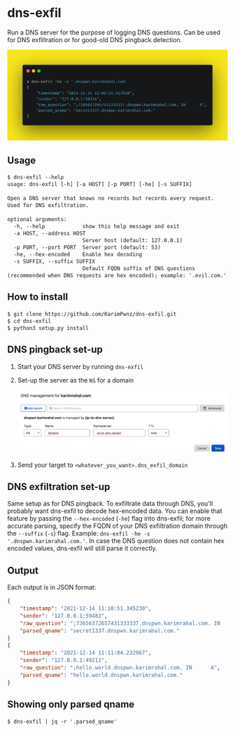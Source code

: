 # dns-exfil

Run a DNS server for the purpose of logging DNS questions. Can be used for DNS exfiltration or for good-old DNS pingback detection.

<!-- https://carbon.now.sh/?bg=rgba%28248%2C231%2C28%2C1%29&t=seti&wt=none&l=application%2Fx-sh&ds=true&dsyoff=20px&dsblur=68px&wc=true&wa=true&pv=56px&ph=56px&ln=false&fl=1&fm=Fira+Code&fs=14px&lh=152%25&si=false&es=2x&wm=false&code=%25E2%259D%25AF%2520dns-exfil%2520-he%2520-s%2520%27.dnspwn.karimrahal.com%27%250A%257B%250A%2520%2520%2520%2520%2522timestamp%2522%253A%2520%25222021-12-14%252011%253A05%253A25.913910%2522%252C%250A%2520%2520%2520%2520%2522sender%2522%253A%2520%2522127.0.0.1%253A58314%2522%252C%250A%2520%2520%2520%2520%2522raw_question%2522%253A%2520%2522%253B73656372657431333337.dnspwn.karimrahal.com.%2520IN%2520%2520%2520%2520%2520%2520A%2522%252C%250A%2520%2520%2520%2520%2522parsed_qname%2522%253A%2520%2522secret1337.dnspwn.karimrahal.com.%2522%250A%257D -->

![dns-exfil example run](misc/dns-exfil-display.png)


## Usage

```
$ dns-exfil --help
usage: dns-exfil [-h] [-a HOST] [-p PORT] [-he] [-s SUFFIX]

Open a DNS server that knows no records but records every request. Used for DNS exfiltration.

optional arguments:
  -h, --help            show this help message and exit
  -a HOST, --address HOST
                        Server host (default: 127.0.0.1)
  -p PORT, --port PORT  Server port (default: 53)
  -he, --hex-encoded    Enable hex decoding
  -s SUFFIX, --suffix SUFFIX
                        Default FQDN suffix of DNS questions (recommended when DNS requests are hex encoded); example: '.evil.com.'
```

## How to install

```
$ git clone https://github.com/KarimPwnz/dns-exfil.git
$ cd dns-exfil
$ python3 setup.py install
```

## DNS pingback set-up

1. Start your DNS server by running `dns-exfil`

2. Set-up the server as the `NS` for a domain

   ![DNS NS setup on Cloudflare](misc/dns-NS-setup.png)

3. Send your target to `<whatever_you_want>.dns_exfil_domain`

## DNS exfiltration set-up

Same setup as for DNS pingback. To exfiltrate data through DNS, you'll probably want dns-exfil to decode hex-encoded data. You can enable that feature by passing the `--hex-encoded` (`-he`) flag into dns-exfil; for more accurate parsing, specify the FQDN of your DNS exfiltration domain through the `--suffix` (`-s`) flag. Example: `dns-exfil -he -s '.dnspwn.karimrahal.com.'`. In case the DNS question does not contain hex encoded values, dns-exfil will still parse it correctly.

## Output

Each output is in JSON format:

```json
{
    "timestamp": "2021-12-14 11:10:51.345230",
    "sender": "127.0.0.1:59482",
    "raw_question": ";73656372657431333337.dnspwn.karimrahal.com. IN      A",
    "parsed_qname": "secret1337.dnspwn.karimrahal.com."
}
{
    "timestamp": "2021-12-14 11:11:04.232967",
    "sender": "127.0.0.1:49211",
    "raw_question": ";hello.world.dnspwn.karimrahal.com. IN      A",
    "parsed_qname": "hello.world.dnspwn.karimrahal.com."
}
```

## Showing only parsed qname

```
$ dns-exfil | jq -r '.parsed_qname'
```

